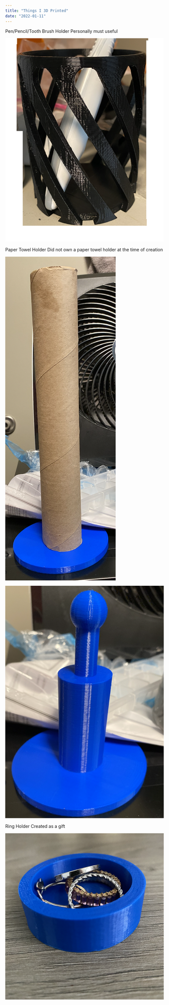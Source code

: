 ```yaml
---
title: "Things I 3D Printed"
date: "2022-01-11"
---
```


Pen/Pencil/Tooth Brush Holder
Personally must useful

![Pen Holder](https://github.com/adamstiefel/nextjs-blog/blob/main/public/images/pen-holder.png?raw=true)

Paper Towel Holder
Did not own a paper towel holder at the time of creation

![Paper Towel Holder](https://github.com/adamstiefel/nextjs-blog/blob/main/public/images/papertowel-holder-1.png?raw=true)

![Paper Towel Holder 2](https://github.com/adamstiefel/nextjs-blog/blob/main/public/images/papertowel-holder-2.png?raw=true)

Ring Holder
Created as a gift

![Ring Holder Gift](https://github.com/adamstiefel/nextjs-blog/blob/main/public/images/ring-holder-gift.png?raw=true)